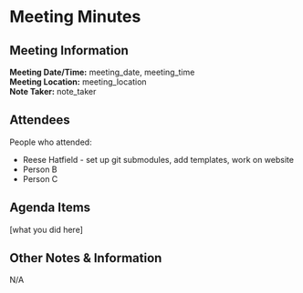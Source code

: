 # Meeting Minutes
## Meeting Information
**Meeting Date/Time:** meeting_date, meeting_time  
**Meeting Location:** meeting_location  
**Note Taker:** note_taker  

## Attendees
People who attended:
- Reese Hatfield - set up git submodules, add templates, work on website
- Person B
- Person C

## Agenda Items

[what you did here]

## Other Notes & Information
N/A
